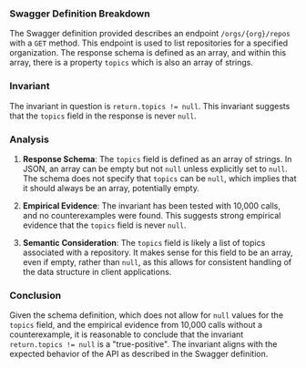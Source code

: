 ### Swagger Definition Breakdown

The Swagger definition provided describes an endpoint `/orgs/{org}/repos` with a `GET` method. This endpoint is used to list repositories for a specified organization. The response schema is defined as an array, and within this array, there is a property `topics` which is also an array of strings.

### Invariant

The invariant in question is `return.topics != null`. This invariant suggests that the `topics` field in the response is never `null`.

### Analysis

1. **Response Schema**: The `topics` field is defined as an array of strings. In JSON, an array can be empty but not `null` unless explicitly set to `null`. The schema does not specify that `topics` can be `null`, which implies that it should always be an array, potentially empty.

2. **Empirical Evidence**: The invariant has been tested with 10,000 calls, and no counterexamples were found. This suggests strong empirical evidence that the `topics` field is never `null`.

3. **Semantic Consideration**: The `topics` field is likely a list of topics associated with a repository. It makes sense for this field to be an array, even if empty, rather than `null`, as this allows for consistent handling of the data structure in client applications.

### Conclusion

Given the schema definition, which does not allow for `null` values for the `topics` field, and the empirical evidence from 10,000 calls without a counterexample, it is reasonable to conclude that the invariant `return.topics != null` is a "true-positive". The invariant aligns with the expected behavior of the API as described in the Swagger definition.
